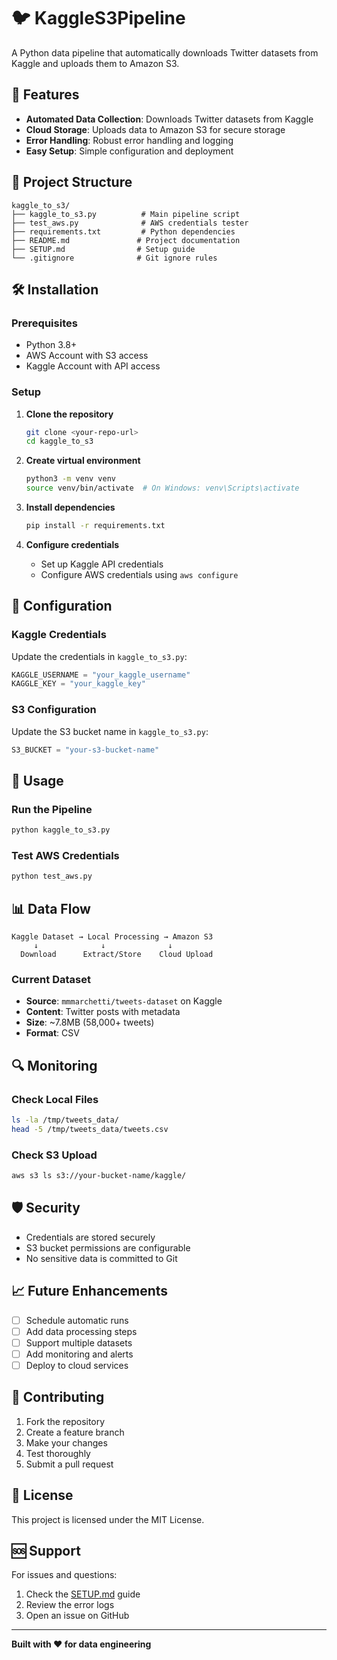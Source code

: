 # 🐦 KaggleS3Pipeline

A Python data pipeline that automatically downloads Twitter datasets from Kaggle and uploads them to Amazon S3.

## 🚀 Features

- **Automated Data Collection**: Downloads Twitter datasets from Kaggle
- **Cloud Storage**: Uploads data to Amazon S3 for secure storage
- **Error Handling**: Robust error handling and logging
- **Easy Setup**: Simple configuration and deployment

## 📁 Project Structure

```
kaggle_to_s3/
├── kaggle_to_s3.py          # Main pipeline script
├── test_aws.py              # AWS credentials tester
├── requirements.txt         # Python dependencies
├── README.md               # Project documentation
├── SETUP.md                # Setup guide
└── .gitignore              # Git ignore rules
```

## 🛠️ Installation

### Prerequisites
- Python 3.8+
- AWS Account with S3 access
- Kaggle Account with API access

### Setup

1. **Clone the repository**
   ```bash
   git clone <your-repo-url>
   cd kaggle_to_s3
   ```

2. **Create virtual environment**
   ```bash
   python3 -m venv venv
   source venv/bin/activate  # On Windows: venv\Scripts\activate
   ```

3. **Install dependencies**
   ```bash
   pip install -r requirements.txt
   ```

4. **Configure credentials**
   - Set up Kaggle API credentials
   - Configure AWS credentials using `aws configure`

## 🔧 Configuration

### Kaggle Credentials
Update the credentials in `kaggle_to_s3.py`:
```python
KAGGLE_USERNAME = "your_kaggle_username"
KAGGLE_KEY = "your_kaggle_key"
```

### S3 Configuration
Update the S3 bucket name in `kaggle_to_s3.py`:
```python
S3_BUCKET = "your-s3-bucket-name"
```

## 🚀 Usage

### Run the Pipeline
```bash
python kaggle_to_s3.py
```

### Test AWS Credentials
```bash
python test_aws.py
```

## 📊 Data Flow

```
Kaggle Dataset → Local Processing → Amazon S3
     ↓              ↓              ↓
  Download      Extract/Store    Cloud Upload
```

### Current Dataset
- **Source**: `mmmarchetti/tweets-dataset` on Kaggle
- **Content**: Twitter posts with metadata
- **Size**: ~7.8MB (58,000+ tweets)
- **Format**: CSV

## 🔍 Monitoring

### Check Local Files
```bash
ls -la /tmp/tweets_data/
head -5 /tmp/tweets_data/tweets.csv
```

### Check S3 Upload
```bash
aws s3 ls s3://your-bucket-name/kaggle/
```

## 🛡️ Security

- Credentials are stored securely
- S3 bucket permissions are configurable
- No sensitive data is committed to Git

## 📈 Future Enhancements

- [ ] Schedule automatic runs
- [ ] Add data processing steps
- [ ] Support multiple datasets
- [ ] Add monitoring and alerts
- [ ] Deploy to cloud services

## 🤝 Contributing

1. Fork the repository
2. Create a feature branch
3. Make your changes
4. Test thoroughly
5. Submit a pull request

## 📄 License

This project is licensed under the MIT License.

## 🆘 Support

For issues and questions:
1. Check the [SETUP.md](SETUP.md) guide
2. Review the error logs
3. Open an issue on GitHub

---

**Built with ❤️ for data engineering**

